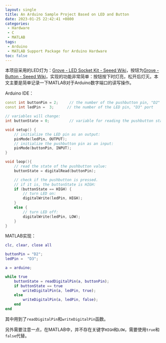 ```yaml
---
layout: single
title: An Arduino Sample Project Based on LED and Button
date: 2023-01-25 22:42:41 +0800
categories: 
 - Hardware
 - C
 - MATLAB
tags: 
 - Arduino
 - MATLAB Support Package for Arduino Hardware
toc: false
---
```


本项目采用的LED灯为：[Grove - LED Socket Kit - Seeed Wiki](https://wiki.seeedstudio.com/Grove-LED_Socket_Kit/)，按钮为[Grove - Button - Seeed Wiki](https://wiki.seeedstudio.com/Grove-Button/)，实现的功能非常简单：按钮按下时灯亮，松开后灯灭。本文主要是简单记录一下MATLAB对于Arduino数字端口的读写操作。

Arduino IDE：

```c++
const int buttonPin = 2;     // the number of the pushbutton pin, "D2" port
const int ledPin =  3;      // the number of the LED pin, "D3" port

// variables will change:
int buttonState = 0;         // variable for reading the pushbutton status

void setup() {
    // initialize the LED pin as an output:
    pinMode(ledPin, OUTPUT);
    // initialize the pushbutton pin as an input:
    pinMode(buttonPin, INPUT);
}

void loop(){
    // read the state of the pushbutton value:
    buttonState = digitalRead(buttonPin);

    // check if the pushbutton is pressed.
    // if it is, the buttonState is HIGH:
    if (buttonState == HIGH) {
        // turn LED on:
        digitalWrite(ledPin, HIGH);
    }
    else {
        // turn LED off:
        digitalWrite(ledPin, LOW);
    }
}
```

MATLAB实现：

```matlab
clc, clear, close all

buttonPin = "D2";     
ledPin =  "D3";

a = arduino;

while true
    buttonState = readDigitalPin(a, buttonPin);
    if buttonState == true
        writeDigitalPin(a, ledPin, true);
    else
        writeDigitalPin(a, ledPin, false);
    end
end
```

其中用到了`readDigitalPin`和`writeDigitalPin`函数。

另外需要注意一点，在MATLAB中，并不存在关键字`HIGH`和`LOW`，需要使用`true`和`false`代替。

<br>

